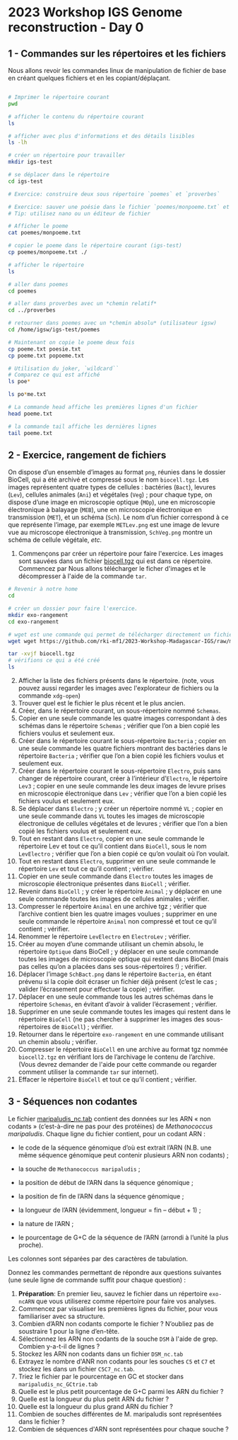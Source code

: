 # 2023 Workshop IGS Genome reconstruction - Day 0



## 1 - Commandes sur les répertoires et les fichiers

Nous allons revoir les commandes linux de manipulation de fichier de base en créant quelques fichiers et en les copiant/déplaçant. 

```bash

# Imprimer le répertoire courant
pwd

# afficher le contenu du répertoire courant
ls

# afficher avec plus d'informations et des détails lisibles
ls -lh

# créer un répertoire pour travailler
mkdir igs-test

# se déplacer dans le répertoire
cd igs-test

# Exercice: construire deux sous répertoire `poemes` et `proverbes`

# Exercice: sauver une poésie dans le fichier `poemes/monpoeme.txt` et un proverbe dans le répertoire `proverbe/monproverbe.txt` (par exemple à partir de [ce site](https://www.proverbes-francais.fr/) pour les proverbes et [celui ci](https://www.mon-poeme.fr) pour les poemes)
# Tip: utilisez nano ou un éditeur de fichier

# Afficher le poeme 
cat poemes/monpoeme.txt

# copier le poeme dans le répertoire courant (igs-test) 
cp poemes/monpoeme.txt ./

# afficher le répertoire
ls 

# aller dans poemes 
cd poemes

# aller dans proverbes avec un *chemin relatif*
cd ../proverbes

# retourner dans poemes avec un *chemin absolu* (utilisateur igsw)
cd /home/igsw/igs-test/poemes

# Maintenant on copie le poeme deux fois
cp poeme.txt poesie.txt
cp poeme.txt popoeme.txt

# Utilisation du joker, `wildcard``
# Comparez ce qui est affiché
ls poe*

ls po*me.txt

# La commande head affiche les premières lignes d'un fichier
head poeme.txt

# la commande tail affiche les dernières lignes
tail poeme.txt 

```

## 2 - Exercice, rangement de fichiers

On dispose d’un ensemble d’images au format `png`, réunies dans le dossier BioCell, qui a été archivé et compressé sous le nom `biocell.tgz`. Les images représentent quatre types de cellules : bactéries (`Bact`), levures (`Lev`), cellules animales (`Ani`) et végétales (`Veg`) ; pour chaque type, on dispose d’une image en microscopie optique (`MOp`), une en microscopie électronique à balayage (`MEB`), une en microscopie électronique en transmission (`MET`), et un schéma (`Sch`). Le nom d’un fichier correspond à ce que représente l’image, par exemple `METLev.png` est une image de levure vue au microscope électronique à transmission, `SchVeg.png` montre un schéma de cellule végétale, _etc._

1. Commençons par créer un répertoire pour faire l'exercice. Les images sont sauvées dans un fichier [biocell.tgz](biocell.tgz) qui est dans ce répertoire. Commencez par Nous allons télécharger le ficher d'images et le décompresser à l'aide de la commande `tar`. 

```bash 
# Revenir à notre home
cd

# créer un dossier pour faire l'exercice.
mkdir exo-rangement
cd exo-rangement

# wget est une commande qui permet de télécharger directement un fichier d'internet 
wget wget https://github.com/rki-mf1/2023-Workshop-Madagascar-IGS/raw/main/day00-friday/biocell.tgz

tar -xvjf biocell.tgz
# vérifions ce qui a été créé
ls 
```

2. Afficher la liste des fichiers présents dans le répertoire. (note, vous pouvez aussi regarder les images avec l'explorateur de fichiers ou la commande `xdg-open`)
3. Trouver quel est le fichier le plus récent et le plus ancien.
4. Créer, dans le répertoire courant, un sous-répertoire nommé `Schemas`.
5. Copier en une seule commande les quatre images correspondant à des schémas dans le répertoire `Schemas` ; vérifier que l’on a bien copié les fichiers voulus et seulement eux.
6. Créer dans le répertoire courant le sous-répertoire `Bacteria` ; copier en une seule commande les quatre fichiers montrant des bactéries dans le répertoire `Bacteria` ; vérifier que l’on a bien copié les fichiers voulus et seulement eux.
7. Créer dans le répertoire courant le sous-répertoire `Electro`, puis sans changer de répertoire courant, créer à l’intérieur d’`Electro`, le répertoire `Lev3` ; copier en une seule commande les deux images de levure prises en microscopie électronique dans `Lev` ; vérifier que l’on a bien copié les fichiers voulus et seulement eux.
8. Se déplacer dans `Electro` ; y créer un répertoire nommé `VL` ; copier en une seule commande dans `VL` toutes les images de microscopie électronique de cellules végétales et de levures ; vérifier que l’on a bien copié les fichiers voulus et seulement eux.
9. Tout en restant dans `Electro`, copier en une seule commande le répertoire Lev et tout ce qu’il contient dans `BioCell`, sous le nom `LevElectro` ; vérifier que l’on a bien copié ce qu’on voulait où l’on voulait.
10. Tout en restant dans `Electro`, supprimer en une seule commande le répertoire `Lev` et tout ce qu’il contient ; vérifier.
11. Copier en une seule commande dans `Electro` toutes les images de microscopie électronique présentes dans `BioCell` ; vérifier.
12. Revenir dans `BioCell` ; y créer le répertoire `Animal` ; y déplacer en une seule commande toutes les images de cellules animales ; vérifier.
13. Compresser le répertoire `Animal` en une archive tgz ; vérifier que l’archive contient bien les quatre images voulues ; supprimer en une seule commande le répertoire `Animal` non compressé et tout ce qu’il contient ; vérifier.
14. Renommer le répertoire `LevElectro` en `ElectroLev` ; vérifier.
15. Créer au moyen d’une commande utilisant un chemin absolu, le répertoire `Optique` dans BioCell ; y déplacer en une seule commande toutes les images de microscopie optique qui restent dans BioCell (mais pas celles qu’on a placées dans ses sous-répertoires !) ; vérifier.
16. Déplacer l’image `SchBact.png` dans le répertoire `Bacteria`, en étant prévenu si la copie doit écraser un fichier déjà présent (c’est le cas ; valider l’écrasement pour effectuer la copie) ; vérifier.
17. Déplacer en une seule commande tous les autres schémas dans le répertoire `Schemas`, en évitant d’avoir à valider l’écrasement ; vérifier.
18. Supprimer en une seule commande toutes les images qui restent dans le répertoire `BioCell` (ne pas chercher à supprimer les images des sous-répertoires de `BioCell`) ; vérifier.
19. Retourner dans le répertoire `exo-rangement` en une commande utilisant un chemin absolu ; vérifier.
20. Compresser le répertoire `BioCell` en une archive au format tgz nommée `biocell2.tgz` en vérifiant lors de l’archivage le contenu de l’archive. (Vous devrez demander de l'aide pour cette commande ou regarder comment utiliser la commande `tar` sur internet).
21. Effacer le répertoire `BioCell` et tout ce qu’il contient ; vérifier.


## 3 - Séquences non codantes

Le fichier [maripaludis_nc.tab](maripaludis_nc.tab) contient des données sur les ARN « non codants » (c’est-à-dire ne pas pour des protéines) de _Methanococcus maripaludis_. Chaque ligne du fichier contient, pour un codant ARN :

* le code de la séquence génomique d’où est extrait l’ARN (N.B. une même séquence génomique peut contenir plusieurs ARN non codants) ;

* la souche de `Methanococcus maripaludis` ;
* la position de début de l’ARN dans la séquence génomique ;
* la position de fin de l’ARN dans la séquence génomique ;
* la longueur de l’ARN (évidemment, longueur = fin – début + 1) ;
* la nature de l’ARN ;
* le pourcentage de G+C de la séquence de l’ARN (arrondi à l’unité la plus proche).

Les colonnes sont séparées par des caractères de tabulation.


Donnez les commandes permettant de répondre aux questions suivantes (une seule ligne de commande suffit pour chaque question) :
1. **Préparation**: En premier lieu, sauvez le fichier dans un répertoire `exo-ncARN` que vous utiliserez comme répertoire pour faire vos analyses.
2. Commencez par visualiser les premières lignes du fichier, pour vous familiariser avec sa structure.
2. Combien d’ARN non codants comporte le fichier ? N’oubliez pas de soustraire 1 pour la ligne d’en-tête.
4. Sélectionnez les ARN non codants de la souche `DSM` à l'aide de grep. Combien y-a-t-il de lignes ? 
5. Stockez les ARN non codants dans un fichier `DSM_nc.tab`
6. Extrayez le nombre d'ANR non codants pour les souches `C5` et `C7` et stockez les dans un fichier `C5C7_nc.tab`.
7. Triez le fichier par le pourcentage en GC et stocker dans `maripaludis_nc_GCtrie.tab`
8. Quelle est le plus petit pourcentage de G+C parmi les ARN du fichier ?
9. Quelle est la longueur du plus petit ARN du fichier ?
10. Quelle est la longueur du plus grand ARN du fichier ?
11. Combien de souches différentes de M. maripaludis sont représentées dans le fichier ?
12. Combien de séquences d'ARN sont représentées pour chaque souche ?
